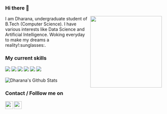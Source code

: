 ### Hi there 👋
<img align="right" height="230" src="https://static01.nyt.com/images/2020/04/15/business/15Techfix-illo/15Techfix-illo-jumbo.gif?quality=90&auto=webp">
I am Dharana, undergraduate student of B.Tech (Computer Science). I have various interests like Data Science and Artificial Intelligence. Woking everyday to make my dreams a reality!:sunglasses:.

### My current skills
<img src = "https://img.shields.io/badge/-Pyhton3-257638?style=for-the-badge&logo=python&logoColor=white"> <img src = "https://img.shields.io/badge/-Flask-000000?style=for-the-badge&logo=flask&logoColor=white"> <img src = "https://img.shields.io/badge/-C++-00599C?style=for-the-badge&logo=C++&logoColor=white"> <img src = "https://img.shields.io/badge/-HTML5-E34F26?style=for-the-badge&logo=HTML5&logoColor=white"> <img src = "https://img.shields.io/badge/-CSS3-1572B6?style=for-the-badge&logo=css3&logoColor=white"> <img src = "https://img.shields.io/badge/-MySQL-c815c3?style=for-the-badge&logo=MySQL&logoColor=white"> </br>
</br>
![Dharana's Github Stats](https://github-readme-stats.vercel.app/api?username=Dharana23&show_icons=true&title_color=fff&icon_color=79ff97&text_color=9f9f9f&bg_color=151515)

### Contact / Folllow me on
<a href="mailto:dharana2301@gmail.com">
  <img align="left" width="25px" src="https://cdn.jsdelivr.net/npm/simple-icons@3.4.0/icons/gmail.svg" />
</a>
<a href="https://www.linkedin.com/in/dharana/">
  <img align="left" width="25px" src="https://cdn.jsdelivr.net/npm/simple-icons@v3/icons/linkedin.svg" />
</a>
